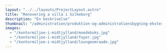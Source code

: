 ```yaml
---
layout: "../../layouts/ProjectLayout.astro"
title: "Renovering a villa i Silkeborg"
description: "En beskrivelse"
thumbnail: "/administration/produktion-og-administrationsbygning-eksterioer.jpg"
images:
  - "/kontormiljoe-i-midtjylland/moedeboks.jpg"
  - "/kontormiljoe-i-midtjylland/foyer.jpg"
  - "/kontormiljoe-i-midtjylland/loungeomraade.jpg"
---
```

